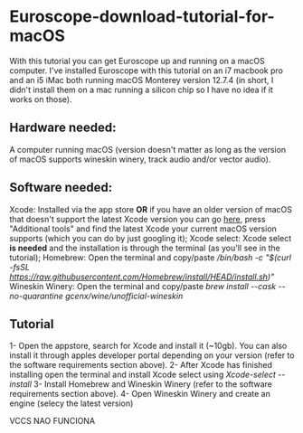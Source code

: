 # Euroscope-download-tutorial-for-macOS

With this tutorial you can get Euroscope up and running on a macOS computer. I've installed Euroscope with this tutorial on an i7 macbook pro and an i5 iMac both running macOS Monterey version 12.7.4 (in short, I didn't install them on a mac running a silicon chip so I have no idea if it works on those).

## **Hardware needed:**
A computer running macOS (version doesn't matter as long as the version of macOS supports wineskin winery, track audio and/or vector audio).

## **Software needed:**
Xcode: Installed via the app store **OR** if you have an older version of macOS that doesn't support the latest Xcode version you can go [here](https://developer.apple.com/xcode/resources/), press "Additional tools" and find the latest Xcode your current macOS version supports (which you can do by just googling it);
Xcode select: Xcode select **is needed** and the installation is through the terminal (as you'll see in the tutorial); 
Homebrew: Open the terminal and copy/paste */bin/bash -c "$(curl -fsSL https://raw.githubusercontent.com/Homebrew/install/HEAD/install.sh)"*
Wineskin Winery: Open the terminal and copy/paste *brew install --cask --no-quarantine gcenx/wine/unofficial-wineskin*

## **Tutorial**

1- Open the appstore, search for Xcode and install it (~10gb). You can also install it through apples developer portal depending on your version (refer to the software requirements section above).
2- After Xcode has finished installing open the terminal and install Xcode select using *Xcode-select --install*
3- Install Homebrew and Wineskin Winery (refer to the software requirements section above).
4- Open Wineskin Winery and create an engine (selecy the latest version) 





VCCS NAO FUNCIONA
